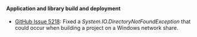 #### Application and library build and deployment

* [GitHub Issue 5218](https://github.com/xamarin/xamarin-android/issues/5218):
  Fixed a *System.IO.DirectoryNotFoundException* that could occur when
  building a project on a Windows network share.
